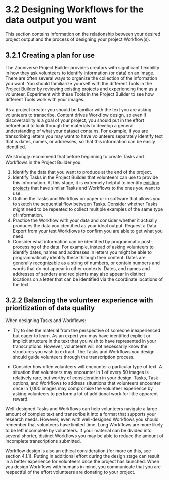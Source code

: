 # 3.2 Designing Workflows for the data output you want

This section contains information on the relationship between your desired project output and the process of designing your project Workflow(s).

## 3.2.1 Creating a plan for use

The Zooniverse Project Builder provides creators with significant flexibility in how they ask volunteers to identify information (or data) on an image. There are often several ways to organize the collection of the information you want. You should familiarize yourself with the different Tools in the Project Builder by reviewing [existing projects](https://www.zooniverse.org/projects) and experiencing them as a volunteer. Experiment with these Tools in the Project Builder to see how different Tools work with your images. 

As a project creator you should be familiar with the text you are asking volunteers to transcribe. Content drives Workflow design, so even if discoverability is a goal of your project, you should put in the effort beforehand to look through the materials to develop a general understanding of what your dataset contains. For example, if you are transcribing letters you may want to have volunteers separately identify text that is dates, names, or addresses, so that this information can be easily identified. 

We strongly recommend that before beginning to create Tasks and Workflows in the Project Builder you: 

1. Identify the data that you want to produce at the end of the project.
1. Identify Tasks in the Project Builder that volunteers can use to provide this information. At this stage, it is extremely helpful to identify [existing projects](https://www.zooniverse.org/projects) that have similar Tasks and Workflows to the ones you want to use.
1. Outline the Tasks and Workflow on paper or in software that allows you to sketch the sequential flow between Tasks. Consider whether Tasks might need to be repeated to collect multiple examples of the same type of information. 
1. Practice the Workflow with your data and consider whether it actually produces the data you identified as your ideal output. Request a Data Export from your test Workflows to confirm you are able to get what you need.
1. Consider what information can be identified by programmatic post-processing of the data. For example, instead of asking volunteers to identify dates, names and addresses in letters you might be able to programmatically identify these through their content. Dates are generally recognizable as a string of numbers, or contain numbers and words that do not appear in other contexts. Dates, and names and addresses of senders and recipients may also appear in distinct locations on a letter that can be identified via the coordinate locations of the text. 



## 3.2.2 Balancing the volunteer experience with prioritization of data quality

When designing Tasks and Workflows:

* Try to see the material from the perspective of someone inexperienced but eager to learn. As an expert you may have identified explicit or implicit structure in the text that you wish to have represented in your transcriptions. However, volunteers will not necessarily know the structures you wish to extract. The Tasks and Workflows you design should guide volunteers through the transcription process.

* Consider how often volunteers will encounter a particular type of text. A situation that volunteers may encounter in 1 of every 50 images is relatively rare, but worthy of consideration in your design. Tasks, Task options, and Workflows to address situations that volunteers encounter once in 1,000 images may compromise the volunteer experience by asking volunteers to perform a lot of additional work for little apparent reward.


Well-designed Tasks and Workflows can help volunteers navigate a large amount of complex text and transcribe it into a format that supports your research needs. However, even with well-designed Workflows you should remember that volunteers have limited time. Long Workflows are more likely to be left incomplete by volunteers. If your material can be divided into several shorter, distinct Workflows you may be able to reduce the amount of incomplete transcriptions submitted. 

Workflow design is also an ethical consideration (for more on this, see section 4.1.1). Putting in additional effort during the design stage can result in a better experience for volunteers once the project has launched. When you design Workflows with humans in mind, you communicate that you are respectful of the effort volunteers are donating to your project. 








